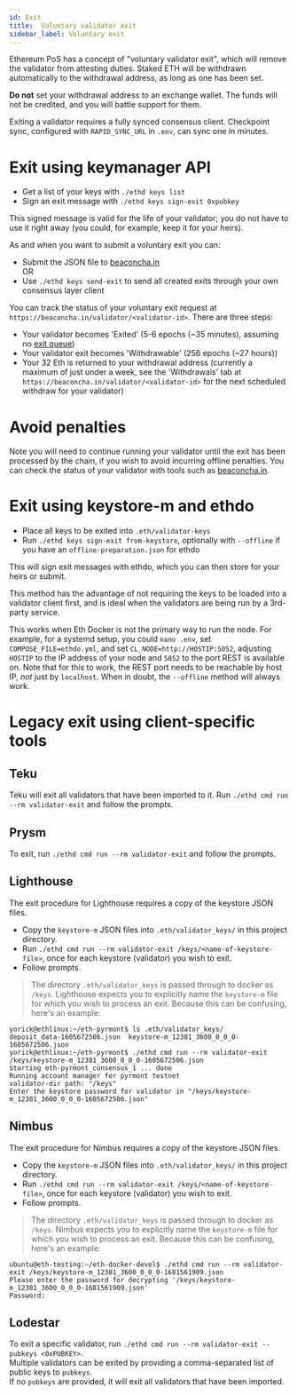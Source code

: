 ```yaml
---
id: Exit
title:  Voluntary validator exit
sidebar_label: Voluntary exit
---
```


Ethereum PoS has a concept of "voluntary validator exit", which will remove the
validator from attesting duties. Staked ETH will be withdrawn automatically
to the withdrawal address, as long as one has been set.

**Do not** set your withdrawal address to an exchange wallet. The funds will not
be credited, and you will battle support for them.

Exiting a validator requires a fully synced consensus client. Checkpoint sync,
configured with `RAPID_SYNC_URL` in `.env`, can sync one in minutes.

# Exit using keymanager API

- Get a list of your keys with `./ethd keys list`
- Sign an exit message with `./ethd keys sign-exit 0xpubkey`

This signed message is valid for the life of your validator; you do not have to use it right away
(you could, for example, keep it for your heirs). 

As and when you want to submit a voluntary exit you can:
- Submit the JSON file to [beaconcha.in](https://beaconcha.in/tools/broadcast)  
OR
- Use `./ethd keys send-exit` to send all created exits through your own consensus layer client

You can track the status of your voluntary exit request at `https://beaconcha.in/validator/<validator-id>`. 
There are three steps:
- Your validator becomes 'Exited' (5-6 epochs (~35 minutes), assuming no [exit queue](https://www.validatorqueue.com/))
- Your validator exit becomes 'Withdrawable' (256 epochs (~27 hours))
- Your 32 Eth is returned to your withdrawal address (currently a maximum of just under a week, see the 'Withdrawals' 
tab at `https://beaconcha.in/validator/<validator-id>` for the next scheduled withdraw for your validator)


# Avoid penalties

Note you will need to continue running your validator until the exit has been processed by the chain, if you wish to
avoid incurring offline penalties. You can check the status of your validator with tools such as
[beaconcha.in](https://beaconcha.in).

# Exit using keystore-m and ethdo

- Place all keys to be exited into `.eth/validator-keys`
- Run `./ethd keys sign-exit from-keystore`, optionally with `--offline` if you have an `offline-preparation.json` for
ethdo

This will sign exit messages with ethdo, which you can then store for your heirs or submit.

This method has the advantage of not requiring the keys to be loaded into a validator client first, and is ideal when
the validators are being run by a 3rd-party service.

This works when Eth Docker is not the primary way to run the node. For example, for a systemd setup, you could
`nano .env`, set `COMPOSE_FILE=ethdo.yml`, and set `CL_NODE=http://HOSTIP:5052`, adjusting `HOSTIP` to the IP address
of your node and `5052` to the port REST is available on. Note that for this to work, the REST port needs to be
reachable by host IP, *not* just by `localhost`. When in doubt, the `--offline` method will always work.

# Legacy exit using client-specific tools

## Teku

Teku will exit all validators that have been imported to it. Run
`./ethd cmd run --rm validator-exit` and follow the prompts.

## Prysm

To exit, run `./ethd cmd run --rm validator-exit` and follow the
prompts.

## Lighthouse

The exit procedure for Lighthouse requires a copy of the keystore JSON files.

- Copy the `keystore-m` JSON files into `.eth/validator_keys/` in this project directory.
- Run `./ethd cmd run --rm validator-exit /keys/<name-of-keystore-file>`, once for each keystore (validator) you wish to exit.
- Follow prompts.

> The directory `.eth/validator_keys` is passed through to docker as `/keys`. Lighthouse
> expects you to explicitly name the `keystore-m` file for which you wish to process an exit. Because this can
> be confusing, here's an example:
```
yorick@ethlinux:~/eth-pyrmont$ ls .eth/validator_keys/
deposit_data-1605672506.json  keystore-m_12381_3600_0_0_0-1605672506.json
yorick@ethlinux:~/eth-pyrmont$ ./ethd cmd run --rm validator-exit /keys/keystore-m_12381_3600_0_0_0-1605672506.json
Starting eth-pyrmont_consensus_1 ... done
Running account manager for pyrmont testnet
validator-dir path: "/keys" 
Enter the keystore password for validator in "/keys/keystore-m_12381_3600_0_0_0-1605672506.json"  
```

## Nimbus

The exit procedure for Nimbus requires a copy of the keystore JSON files.

- Copy the `keystore-m` JSON files into `.eth/validator_keys/` in this project directory.
- Run `./ethd cmd run --rm validator-exit /keys/<name-of-keystore-file>`, once for each keystore (validator) you wish to exit.
- Follow prompts.

> The directory `.eth/validator_keys` is passed through to docker as `/keys`. Nimbus
> expects you to explicitly name the `keystore-m` file for which you wish to process an exit. Because this can
> be confusing, here's an example:
```
ubuntu@eth-testing:~/eth-docker-devel$ ./ethd cmd run --rm validator-exit /keys/keystore-m_12381_3600_0_0_0-1681561909.json
Please enter the password for decrypting '/keys/keystore-m_12381_3600_0_0_0-1681561909.json'
Password:
```

## Lodestar

To exit a specific validator, run `./ethd cmd run --rm validator-exit --pubkeys <0xPUBKEY>`.  
Multiple validators can be exited by providing a comma-separated list of public keys to `pubkeys`.  
If no `pubkeys` are provided, it will exit all validators that have been imported.
